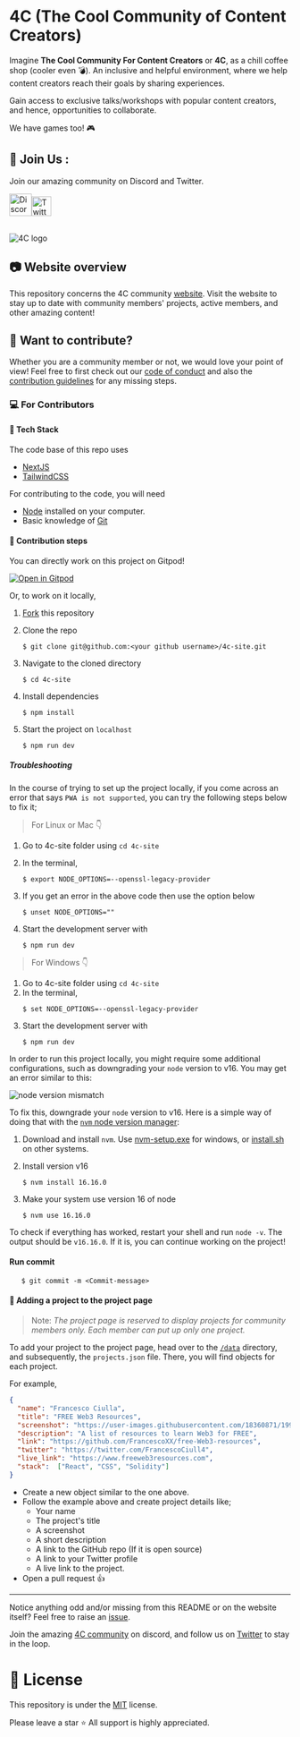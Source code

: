 # 4C (The Cool Community of Content Creators)

Imagine **The Cool Community For Content Creators** or **4C**, as a chill coffee shop (cooler even 💣). An inclusive and helpful environment, where we help content creators reach their goals by sharing experiences.

Gain access to exclusive talks/workshops with popular content creators, and hence, opportunities to collaborate.

We have games too! 🎮

## 👋 Join Us :
Join our amazing community on Discord and Twitter.

<a href="https://discord.com/invite/cRjhjFRRre"><img src="https://cdn.worldvectorlogo.com/logos/discord-6.svg" title="Discord" alt="Discord Community" width="40"/></a><a href="https://twitter.com/4ccommunityhq"><img src="https://cdn.worldvectorlogo.com/logos/x-2.svg" title="Twitter" alt="Twitter Account" width="35"/></a>

<br>
<img src="https://raw.githubusercontent.com/FrancescoXX/4c-site/main/src/assets/banner.jpg" alt="4C logo">

## 📷 Website overview

This repository concerns the 4C community [website](https://www.4c.rocks/). Visit the website to stay up to date with community members' projects, active members, and other amazing content!

## 🎉 Want to contribute?

Whether you are a community member or not, we would love your point of view! Feel free to first check out our [code of conduct](https://github.com/FrancescoXX/4c-site/blob/main/CODE_OF_CONDUCT.md) and also the [contribution guidelines](https://github.com/FrancescoXX/4c-site/blob/main/CONTRIBUTING.md) for any missing steps.

### 💻 For Contributors

#### 🔖 Tech Stack

The code base of this repo uses

- [NextJS](https://nextjs.org/)
- [TailwindCSS](https://tailwindcss.com/)

For contributing to the code, you will need

- [Node](https://nodejs.org/en/) installed on your computer.
- Basic knowledge of [Git](https://git-scm.com/)

#### 🔖 Contribution steps

You can directly work on this project on Gitpod!

[![Open in Gitpod](https://gitpod.io/button/open-in-gitpod.svg)](https://gitpod.io/#https://github.com/FrancescoXX/4c-site)

Or, to work on it locally,

1. [Fork](https://github.com/FrancescoXX/4c-site) this repository
2. Clone the repo

   ```console
   $ git clone git@github.com:<your github username>/4c-site.git
   ```
3. Navigate to the cloned directory

   ```console
   $ cd 4c-site
   ```
4. Install dependencies

   ```console
   $ npm install
   ```
5. Start the project on `localhost`

   ```console
   $ npm run dev
   ```

##### Troubleshooting

In the course of trying to set up the project locally, if you come across an error that says `PWA is not supported`, you can try the following steps below to fix it;

> For Linux or Mac 👇

1. Go to 4c-site folder using `cd 4c-site`
2. In the terminal,

   ```console
   $ export NODE_OPTIONS=--openssl-legacy-provider
   ```
3. If you get an error in the above code then use the option below

   ```console
   $ unset NODE_OPTIONS=""
   ```
4. Start the development server with

   ```console
   $ npm run dev
   ```

> For Windows 👇

1. Go to 4c-site folder using `cd 4c-site`
2. In the terminal,
   ```console
   $ set NODE_OPTIONS=--openssl-legacy-provider
   ```
3. Start the development server with
   ```console
   $ npm run dev
   ```

In order to run this project locally, you might require some additional configurations, such as downgrading your `node` version to v16.
You may get an error similar to this:

![node version mismatch](https://media.discordapp.net/attachments/881808811344683028/1051093955518935060/image.png)

To fix this, downgrade your `node` version to v16. Here is a simple way of doing that with the [`nvm` node version manager](https://github.com/nvm-sh/nvm):

1. Download and install `nvm`. Use [nvm-setup.exe](https://github.com/coreybutler/nvm-windows/releases) for windows, or [install.sh](https://raw.githubusercontent.com/nvm-sh/nvm/v0.39.3/install.sh) on other systems.
2. Install version v16

   ```console
   $ nvm install 16.16.0
   ```
3. Make your system use version 16 of node

   ```console
   $ nvm use 16.16.0
   ```

To check if everything has worked, restart your shell and run `node -v`. The output should be `v16.16.0`. If it is, you can continue working on the project!


#### Run commit 

```console
   $ git commit -m <Commit-message>
   ```

#### 🔖 Adding a project to the project page

> Note: _The project page is reserved to display projects for community members only. Each member can put up only one project._

To add your project to the project page, head over to the [`/data`](https://github.com/FrancescoXX/4c-site/tree/main/src/data) directory, and subsequently, the `projects.json` file. There, you will find objects for each project.

For example,

```json
{
  "name": "Francesco Ciulla",
  "title": "FREE Web3 Resources",
  "screenshot": "https://user-images.githubusercontent.com/18360871/199210192-f5599a23-f0b1-49ff-9c52-2554a72a2c14.png",
  "description": "A list of resources to learn Web3 for FREE",
  "link": "https://github.com/FrancescoXX/free-Web3-resources",
  "twitter": "https://twitter.com/FrancescoCiull4",
  "live_link": "https://www.freeweb3resources.com",
  "stack":  ["React", "CSS", "Solidity"]
}
```

- Create a new object similar to the one above.
- Follow the example above and create project details like;
  - Your name
  - The project's title
  - A screenshot
  - A short description
  - A link to the GitHub repo (If it is open source)
  - A link to your Twitter profile
  - A live link to the project.
- Open a pull request 👍

---

Notice anything odd and/or missing from this README or on the website itself? Feel free to raise an [issue](https://github.com/FrancescoXX/4c-site/issues).

Join the amazing [4C community](https://discord.com/invite/cRjhjFRRre) on discord, and follow us on [Twitter](https://twitter.com/4ccommunityhq) to stay in the loop.

# 🔑 License

This repository is under the [MIT](./LICENSE) license.

Please leave a star ⭐️ All support is highly appreciated.
